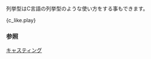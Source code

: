 <!--- `enum` can also be used as C-like enums. --->
列挙型はC言語の列挙型のような使い方をする事もできます。

{c_like.play}

<!--
### See also:
-->
### 参照

[キャスティング][cast]

[cast]: ./cast.html
